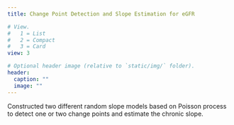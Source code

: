 ```yaml
---
title: Change Point Detection and Slope Estimation for eGFR

# View.
#   1 = List
#   2 = Compact
#   3 = Card
view: 3

# Optional header image (relative to `static/img/` folder).
header:
  caption: ""
  image: ""
---
```


Constructed two different random slope models based on Poisson process to detect one or two change points and estimate the chronic slope.